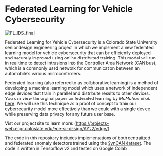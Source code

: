 # Federated Learning for Vehicle Cybersecurity
 
![FL_IDS_final](https://user-images.githubusercontent.com/124619546/217645343-32de26d5-b91f-4ad5-8b27-c89569b7de6a.png)

Federated Learning for Vehicle Cybersecurity is a Colorado State University senior design engineering project in which we implement a new federated learning model for vehicle cybersecurity that can be efficiently deployed and securely improved using online distributed training. This model will run in real time to detect intrusions into the Controller Area Network (CAN bus), which is a commonly used network for communication between an automobile’s various microcontrollers.

Federated learning (also referred to as collaborative learning) is a method of developing a machine learning model which uses a network of independent edge devices that train in parallel and distribute results to other devices. You can view the orginal paper on federated learning by *McMahan et al.* [here](https://arxiv.org/abs/1602.05629). We will use this technique as a proof of concept to train our cybersecurity model more effectively than we could with a single device while preserving data privacy for any future user base.

Vist our project site to learn more: (https://projects-web.engr.colostate.edu/ece-sr-design/AY22/edge/)

The code in this repository includes implementations of both centralized and federated anomaly detectors trained using the [SynCAN dataset](https://github.com/etas/SynCAN). The code is written in Tensorflow v2 and tested on Google Colab.
